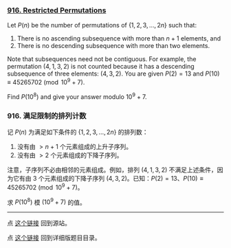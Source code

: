 ### [916. Restricted Permutations](https://projecteuler.net/problem=916)

Let $P(n)$ be the number of permutations of $\{1,2,3,\ldots,2n\}$ such that:

1. There is no ascending subsequence with more than $n+1$ elements, and
2. There is no descending subsequence with more than two elements.

Note that subsequences need not be contiguous. For example, the permutation $(4,1,3,2)$ is not counted because it has a descending subsequence of three elements: $(4,3,2)$. You are given $P(2)=13$ and $P(10) \equiv 45265702 \pmod{10^9 + 7}$.

Find $P(10^8)$ and give your answer modulo $10^9 + 7$.

### 916. 满足限制的排列计数

记 $P(n)$ 为满足如下条件的 $\{1,2,3,\ldots,2n\}$ 的排列数：

1. 没有由 $> n + 1$ 个元素组成的上升子序列。
2. 没有由 $> 2$ 个元素组成的下降子序列。

注意，子序列不必由相邻的元素组成。例如，排列 $(4,1,3,2)$ 不满足上述条件，因为它有由 $3$ 个元素组成的下降子序列 $(4,3,2)$。已知：$P(2)=13$、$P(10) \equiv 45265702 \pmod{10^9 + 7}$。

求 $P(10^8)$ 模 $(10^9 + 7)$ 的值。

---

点 [这个链接](https://fsy-juruo.github.io/pe-chinese-translation/) 回到源站。

点 [这个链接](https://fsy-juruo.github.io/pe-chinese-translation/detailed_content_archives.html) 回到详细版题目目录。